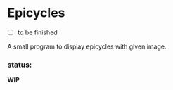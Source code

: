 Epicycles
============

* [ ] to be finished

A small program to display epicycles with given image.

### status:

**WIP**

